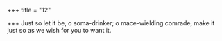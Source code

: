 +++
title = "12"

+++
Just so let it be, o soma-drinker; o mace-wielding comrade, make it just so as we wish for you to want it.